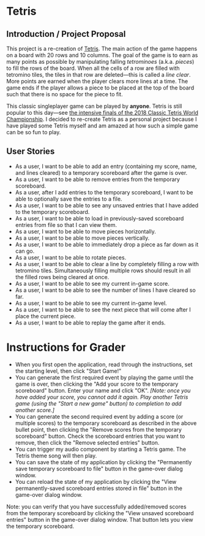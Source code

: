 # Tetris

## Introduction / Project Proposal

This project is a re-creation of [Tetris](https://en.wikipedia.org/wiki/Tetris). The main action of the game
happens on a board with 20 rows and 10 columns. The goal of the game is to earn as many points as possible by 
manipulating falling *tetrominoes* (a.k.a. *pieces*) to fill the rows of the board. When all the cells of a row are 
filled with tetromino tiles, the tiles in that row are deleted—this is called a *line clear*. More points are earned 
when the player clears more lines at a time. The game ends if the player allows a piece to be placed at the top 
of the board such that there is no space for the piece to fit.

This classic singleplayer game can be played by **anyone**. Tetris is still popular to this day—see [the intensive
finals of the 2018 Classic Tetris World Championship](https://www.youtube.com/watch?v=L_UPHsGR6fM). I decided to
re-create Tetris as a personal project because I have played some Tetris myself and am amazed at how such a simple 
game can be so fun to play.

## User Stories

- As a user, I want to be able to add an entry (containing my score, name, and lines cleared) to a temporary
scoreboard after the game is over.
- As a user, I want to be able to remove entries from the temporary scoreboard.
- As a user, after I add entries to the temporary scoreboard, I want to be able to optionally save the entries to a 
file.
- As a user, I want to be able to see any unsaved entries that I have added to the temporary scoreboard.
- As a user, I want to be able to load in previously-saved scoreboard entries from file so that I can view them.
- As a user, I want to be able to move pieces horizontally.
- As a user, I want to be able to move pieces vertically.
- As a user, I want to be able to immediately drop a piece as far down as it can go.
- As a user, I want to be able to rotate pieces.
- As a user, I want to be able to clear a line by completely filling a row with tetromino tiles. Simultaneously 
filling multiple rows should result in all the filled rows being cleared at once.
- As a user, I want to be able to see my current in-game score.
- As a user, I want to be able to see the number of lines I have cleared so far.
- As a user, I want to be able to see my current in-game level.
- As a user, I want to be able to see the next piece that will come after I place the current piece.
- As a user, I want to be able to replay the game after it ends.

# Instructions for Grader

- When you first open the application, read through the instructions, set the starting level, then click "Start Game!"
- You can generate the first required event by playing the game until the game is over, then clicking
the "Add your score to the temporary scoreboard" button. Enter your name and click "OK". *[Note: once you have
added your score, you cannot add it again. Play another Tetris game (using the "Start a new game" button) to completion
 to add another score.]*
- You can generate the second required event by adding a score (or multiple scores) to the temporary scoreboard 
as described in the above bullet point, then clicking the "Remove scores from the temporary scoreboard" button. Check
the scoreboard entries that you want to remove, then click the "Remove selected entries" button.
- You can trigger my audio component by starting a Tetris game. The Tetris theme song will then play.
- You can save the state of my application by clicking the "Permanently save temporary scoreboard to file" button
in the game-over dialog window.
- You can reload the state of my application by clicking the "View permanently-saved scoreboard entries stored in file"
button in the game-over dialog window.

Note: you can verify that you have successfully added/removed scores from the temporary scoreboard by clicking
the "View unsaved scoreboard entries" button in the game-over dialog window. That button lets you view the temporary 
scoreboard.